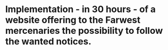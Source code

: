 # Implementation - in 30 hours - of a website offering to the Farwest mercenaries the possibility to follow the wanted notices.
